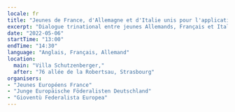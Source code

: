 ```yaml
---
locale: fr
title: "Jeunes de France, d'Allemagne et d'Italie unis pour l'application des propositions de la Conférence sur l'avenir de l'Europe"
excerpt: "Dialogue trinational entre jeunes Allemands, Français et Italiens autour des conclusions de la Conférence sur l'avenir de l'Europe et leur mise en œuvre au niveau local."
date: "2022-05-06"
startTime: "13:00"
endTime: "14:30"
language: "Anglais, Français, Allemand"
location:
  main: "Villa Schutzenberger,"
  after: "76 allée de la Robertsau, Strasbourg"
organisers:
- "Jeunes Européens France"
- "Junge Europäische Föderalisten Deutschland"
- "Gioventù Federalista Europea"
---
```

